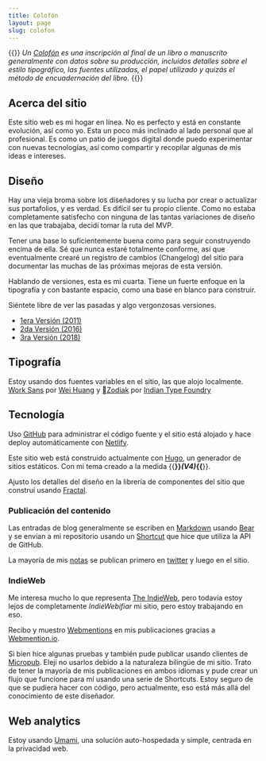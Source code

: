 ```yaml
---
title: Colofón
layout: page
slug: colofon
---
```


{{<pull left>}}
*Un [Colofón](https://es.wikipedia.org/wiki/Colofón) es una inscripción al final de un libro o manuscrito generalmente con datos sobre su producción, incluidos detalles sobre el estilo tipográfico, las fuentes utilizadas, el papel utilizado y quizás el método de encuadernación del libro.*
{{</pull>}}

## Acerca del sitio
Este sitio web es mi hogar en línea. No es perfecto y está en constante evolución, así como yo. Esta un poco más inclinado al lado personal que al profesional. Es como un patio de juegos digital donde puedo experimentar con nuevas tecnologías, así como compartir y recopilar algunas de mis ideas e intereses.

## Diseño
Hay una vieja broma sobre los diseñadores y su lucha por crear o actualizar sus portafolios, y es verdad. Es difícil ser tu propio cliente. Como no estaba completamente satisfecho con ninguna de las tantas variaciones de diseño en las que trabajaba, decidí tomar la ruta del MVP.

Tener una base lo suficientemente buena como para seguir construyendo encima de ella. Sé que nunca estaré totalmente conforme, así que eventualmente crearé un registro de cambios (Changelog) del sitio para documentar las muchas de las próximas mejoras de esta versión.

Hablando de versiones, esta es mi cuarta.
Tiene un fuerte enfoque en la tipografía y con bastante espacio, como una base en blanco para construir.

Siéntete libre de ver las pasadas y algo vergonzosas versiones.
- [1era Versión (2011)](https://v1.ramiroruiz.com)
- [2da Versión (2016)](https://v2.ramiroruiz.com)
- [3ra Versión (2018)](https://v3.ramiroruiz.com)

## Tipografía
Estoy usando dos fuentes variables en el sitio, las que alojo localmente.
[Work Sans](https://github.com/weiweihuanghuang/Work-Sans) por [Wei Huang](http://weiweihuanghuang.github.io/) y [Zodiak](https://www.fontshare.com/fonts/zodiak) por [Indian Type Foundry](https://www.indiantypefoundry.com/) 

## Tecnología
Uso [GitHub](https://github.com/) para administrar el código fuente y el sitio está alojado y hace deploy automáticamente con [Netlify](https://www.netlify.com/).

Este sitio web está construido actualmente con [Hugo](https://gohugo.io/), un generador de sitios estáticos. Con mi tema creado a la medida {{<strong weight="500">}}*(V4)*{{</strong>}}.

Ajusto los detalles del diseño en la librería de componentes del sitio que construí usando [Fractal](http://fractal.build).

### Publicación del contenido
Las entradas de blog generalmente se escriben en [Markdown](https://es.wikipedia.org/wiki/Markdown) usando [Bear](https://bear.app/) y se envían a mi repositorio usando un [Shortcut](https://support.apple.com/guide/shortcuts/welcome/ios) que hice que utiliza la API de GitHub.

La mayoría de mis [notas](https://ramiroruiz.com/es/notas) se publican primero en [twitter](https://twitter.com/ramiroruiz_ES) y luego en el sitio.

### IndieWeb
Me interesa mucho lo que representa [The IndieWeb](https://indieweb.org/), pero todavía estoy lejos de completamente *IndieWebifiar* mi sitio, pero estoy trabajando en eso.

Recibo y muestro [Webmentions](https://indieweb.org/Webmention) en mis publicaciones gracias a [Webmention.io](https://webmention.io/).

Si bien hice algunas pruebas y también pude publicar usando clientes de [Micropub](https://indieweb.org/Micropub). Elejí no usarlos debido a la naturaleza bilingüe de mi sitio. Trato de tener la mayoría de mis publicaciones en ambos idiomas y pude crear un flujo que funcione para mí usando una serie de Shortcuts. Estoy seguro de que se pudiera hacer con código, pero actualmente, eso está más allá del conocimiento de este diseñador.

## Web analytics
Estoy usando [Umami](https://umami.is/), una solución auto-hospedada y simple, centrada en la privacidad web.
